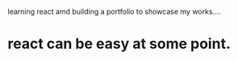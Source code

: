 learning react amd building a portfolio to showcase my works.... 


# react can be easy at some point.
